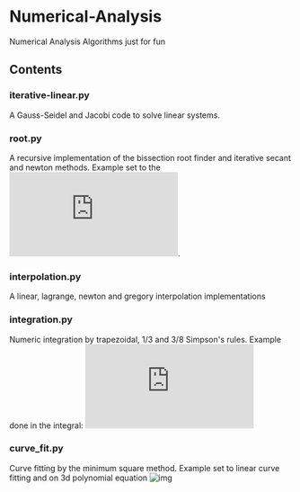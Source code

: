# Numerical-Analysis
Numerical Analysis Algorithms just for fun

## Contents
### iterative-linear.py
A Gauss-Seidel and Jacobi code to solve linear systems.

### root.py
A recursive implementation of the bissection root finder and iterative secant and newton methods. Example set to the ![img](http://latex.codecogs.com/svg.latex?%5Csqrt%7B5%7D).

### interpolation.py
A linear, lagrange, newton and gregory interpolation implementations

### integration.py
Numeric integration by trapezoidal, 1/3 and 3/8 Simpson's rules. Example done in the integral: ![img](http://latex.codecogs.com/svg.latex?%5Cint_0%5E2%28x%5E3%2Bx%2B1%29%5Cmathrm%7Bd%7Dx)

### curve_fit.py
Curve fitting by the minimum square method. Example set to linear curve fitting and on
3d polynomial equation ![img](https://latex.codecogs.com/svg.latex?z&space;=&space;ax^2&space;&plus;&space;by^2)
